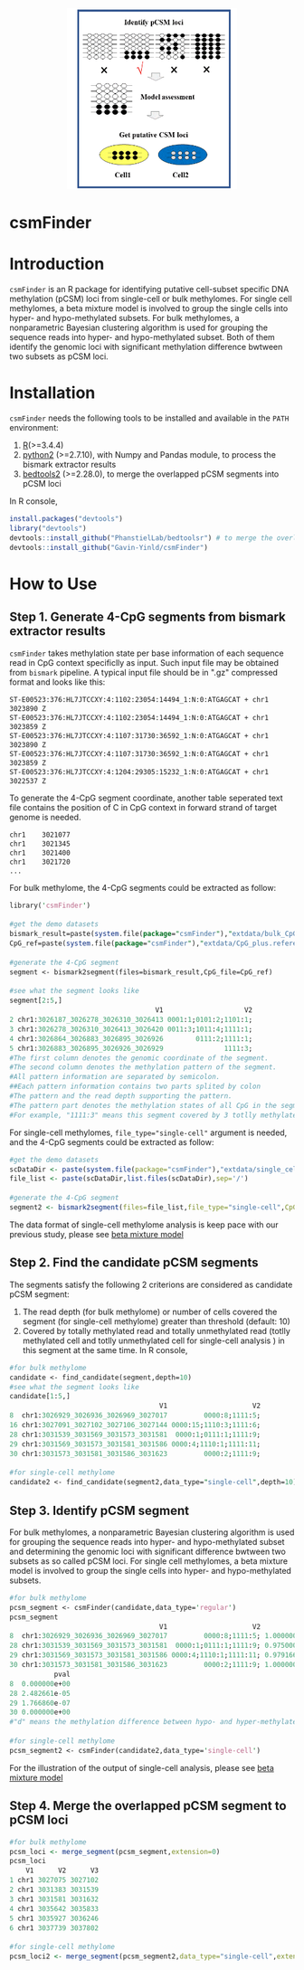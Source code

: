 <div align=center><img width="300" height="320" src="https://github.com/Gavin-Yinld/csmFInder/blob/master/figures/csmFinder.gif"/></div>

# csmFinder

# Introduction

`csmFinder` is an R package for identifying putative cell-subset specific DNA methylation (pCSM) loci from single-cell or bulk methylomes. For single cell methylomes, a beta mixture model is involved to group the single cells into hyper- and hypo-methylated subsets. For bulk methylomes, a nonparametric Bayesian clustering algorithm is used for grouping the sequence reads into hyper- and hypo-methylated subset. Both of them identify the genomic loci with significant methylation difference bwtween two subsets as pCSM loci. 

# Installation
`csmFinder` needs the following tools to be installed and available in the `PATH` environment:
1.  [R](https://www.r-project.org/)(>=3.4.4)
2.  [python2](https://www.python.org/downloads/) (>=2.7.10), with Numpy and Pandas module, to process the bismark extractor results
3.  [bedtools2](https://github.com/arq5x/bedtools2) (>=2.28.0), to merge the overlapped pCSM segments into pCSM loci

In R console,
```R
install.packages("devtools")
library("devtools")
devtools::install_github("PhanstielLab/bedtoolsr") # to merge the overlopped pCSM segments
devtools::install_github("Gavin-Yinld/csmFinder")
```
# How to Use

## Step 1. Generate 4-CpG segments from bismark extractor results
`csmFinder` takes methylation state per base information of each sequence read in CpG context specificlly as input. Such input file may be obtained from `bismark` pipeline. A typical input file should be in ".gz" compressed format and looks like this:

```
ST-E00523:376:HL7JTCCXY:4:1102:23054:14494_1:N:0:ATGAGCAT + chr1  3023890 Z
ST-E00523:376:HL7JTCCXY:4:1102:23054:14494_1:N:0:ATGAGCAT + chr1  3023859 Z
ST-E00523:376:HL7JTCCXY:4:1107:31730:36592_1:N:0:ATGAGCAT + chr1  3023890 Z
ST-E00523:376:HL7JTCCXY:4:1107:31730:36592_1:N:0:ATGAGCAT + chr1  3023859 Z
ST-E00523:376:HL7JTCCXY:4:1204:29305:15232_1:N:0:ATGAGCAT + chr1  3022537 Z
```
To generate the 4-CpG segment coordinate, another table seperated text file contains the position of C in CpG context
in forward strand of target genome is needed.

```chr1	3021025
chr1	3021077
chr1	3021345
chr1	3021400
chr1	3021720
...
```
For bulk methylome, the 4-CpG segments could be extracted as follow:

```perl
library('csmFinder')

#get the demo datasets
bismark_result=paste(system.file(package="csmFinder"),"extdata/bulk_CpG_extract_file/demo.dataset.gz",sep='/')
CpG_ref=paste(system.file(package="csmFinder"),"extdata/CpG_plus.reference",sep='/')

#generate the 4-CpG segment
segment <- bismark2segment(files=bismark_result,CpG_file=CpG_ref)

#see what the segment looks like
segment[2:5,] 
                                    V1                    V2
2 chr1:3026187_3026278_3026310_3026413 0001:1;0101:2;1101:1;
3 chr1:3026278_3026310_3026413_3026420 0011:3;1011:4;1111:1;
4 chr1:3026864_3026883_3026895_3026926        0111:2;1111:1;
5 chr1:3026883_3026895_3026926_3026929               1111:3;
#The first column denotes the genomic coordinate of the segment.
#The second column denotes the methylation pattern of the segment. 
#All pattern information are separated by semicolon.
##Each pattern information contains two parts splited by colon
#The pattern and the read depth supporting the pattern. 
#The pattern part denotes the methylation states of all CpG in the segment with 0 representing for unmethylation and 1 for methylation.
#For example, "1111:3" means this segment covered by 3 totlly methylated reads in this genomic loci.
```
For single-cell methylomes, `file_type="single-cell"` argument is needed, and the 4-CpG segments could be extracted as follow:

```R
#get the demo datasets
scDataDir <- paste(system.file(package="csmFinder"),"extdata/single_cell_CpG_extract_file",sep='/')
file_list <- paste(scDataDir,list.files(scDataDir),sep='/')

#generate the 4-CpG segment
segment2 <- bismark2segment(files=file_list,file_type="single-cell",CpG_file=CpG_ref)
```
The data format of single-cell methylome analysis is keep pace with our previous study, please see [beta mixture model](https://github.com/Evan-Evans/Beta-Mixture-Model)

## Step 2. Find the candidate pCSM segments
The segments satisfy the following 2 criterions are considered as candidate pCSM segment:
1. The read depth (for bulk methylome) or number of cells covered the segment (for single-cell methylome) greater than threshold (default: 10)
2. Covered by totally methylated read and totally unmethylated read (totlly methylated cell and totlly unmethylated cell for single-cell analysis ) in this segment at the same time. 
In R console,
```perl
#for bulk methylome
candidate <- find_candidate(segment,depth=10)
#see what the segment looks like
candidate[1:5,]
                                     V1                     V2
8  chr1:3026929_3026936_3026969_3027017         0000:8;1111:5;
16 chr1:3027091_3027102_3027106_3027144 0000:15;1110:3;1111:6;
28 chr1:3031539_3031569_3031573_3031581  0000:1;0111:1;1111:9;
29 chr1:3031569_3031573_3031581_3031586 0000:4;1110:1;1111:11;
30 chr1:3031573_3031581_3031586_3031623         0000:2;1111:9;

#for single-cell methylome
candidate2 <- find_candidate(segment2,data_type="single-cell",depth=10)
```
## Step 3. Identify pCSM segment 
For bulk methylomes, a nonparametric Bayesian clustering algorithm is used for grouping the sequence reads into hyper- and hypo-methylated subset and determining the genomic loci with significant difference bwtween two subsets as so called pCSM loci. For single cell methylomes, a beta mixture model is involved to group the single cells into hyper- and hypo-methylated subsets.
```perl
#for bulk methylome
pcsm_segment <- csmFinder(candidate,data_type='regular')
pcsm_segment
                                     V1                     V2         d
8  chr1:3026929_3026936_3026969_3027017         0000:8;1111:5; 1.0000000
28 chr1:3031539_3031569_3031573_3031581  0000:1;0111:1;1111:9; 0.9750000
29 chr1:3031569_3031573_3031581_3031586 0000:4;1110:1;1111:11; 0.9791667
30 chr1:3031573_3031581_3031586_3031623         0000:2;1111:9; 1.0000000
           pval
8  0.000000e+00
28 2.482661e-05
29 1.766860e-07
30 0.000000e+00
#"d" means the methylation difference between hypo- and hyper-methylated reads.

#for single-cell methylome
pcsm_segment2 <- csmFinder(candidate2,data_type='single-cell')
```
For the illustration of the output of single-cell analysis, please see [beta mixture model](https://github.com/Evan-Evans/Beta-Mixture-Model)
## Step 4. Merge the overlapped pCSM segment to pCSM loci
```R
#for bulk methylome
pcsm_loci <- merge_segment(pcsm_segment,extension=0)
pcsm_loci
    V1      V2      V3
1 chr1 3027075 3027102
2 chr1 3031383 3031539
3 chr1 3031581 3031632
4 chr1 3035642 3035833
5 chr1 3035927 3036246
6 chr1 3037739 3037802

#for single-cell methylome
pcsm_loci2 <- merge_segment(pcsm_segment2,data_type="single-cell",extension=0)
```

